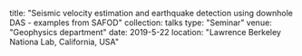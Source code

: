 title: "Seismic velocity estimation and earthquake detection using downhole DAS - examples from SAFOD"
collection: talks
type: "Seminar"
venue: "Geophysics department"
date: 2019-5-22
location: "Lawrence Berkeley Nationa Lab, California, USA"
